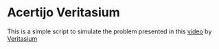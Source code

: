 # Acertijo Veritasium

This is a simple script to simulate the problem presented in this [video](https://www.youtube.com/watch?v=ksasmB0YPzw) by [Veritasium](https://www.youtube.com/c/veritasium)